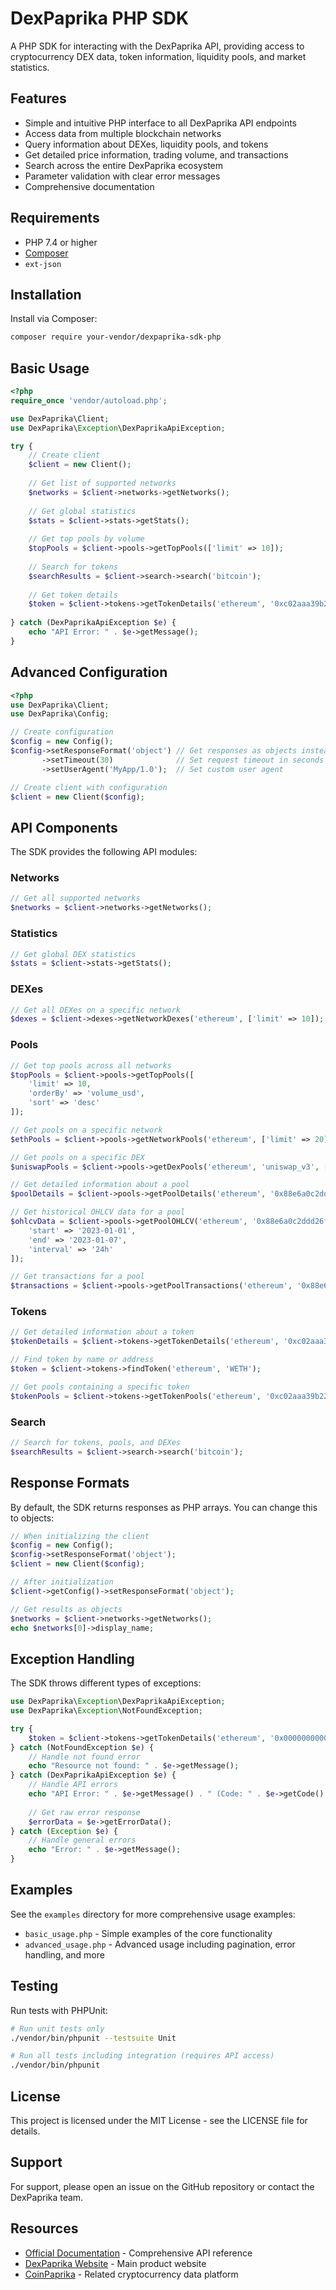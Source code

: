 # DexPaprika PHP SDK

A PHP SDK for interacting with the DexPaprika API, providing access to cryptocurrency DEX data, token information, liquidity pools, and market statistics.

## Features

- Simple and intuitive PHP interface to all DexPaprika API endpoints
- Access data from multiple blockchain networks
- Query information about DEXes, liquidity pools, and tokens
- Get detailed price information, trading volume, and transactions
- Search across the entire DexPaprika ecosystem
- Parameter validation with clear error messages
- Comprehensive documentation

## Requirements

- PHP 7.4 or higher
- [Composer](https://getcomposer.org/)
- `ext-json`

## Installation

Install via Composer:

```bash
composer require your-vendor/dexpaprika-sdk-php
```

## Basic Usage

```php
<?php
require_once 'vendor/autoload.php';

use DexPaprika\Client;
use DexPaprika\Exception\DexPaprikaApiException;

try {
    // Create client
    $client = new Client();
    
    // Get list of supported networks
    $networks = $client->networks->getNetworks();
    
    // Get global statistics
    $stats = $client->stats->getStats();
    
    // Get top pools by volume
    $topPools = $client->pools->getTopPools(['limit' => 10]);
    
    // Search for tokens
    $searchResults = $client->search->search('bitcoin');
    
    // Get token details
    $token = $client->tokens->getTokenDetails('ethereum', '0xc02aaa39b223fe8d0a0e5c4f27ead9083c756cc2');
    
} catch (DexPaprikaApiException $e) {
    echo "API Error: " . $e->getMessage();
}
```

## Advanced Configuration

```php
<?php
use DexPaprika\Client;
use DexPaprika\Config;

// Create configuration
$config = new Config();
$config->setResponseFormat('object') // Get responses as objects instead of arrays
       ->setTimeout(30)              // Set request timeout in seconds
       ->setUserAgent('MyApp/1.0');  // Set custom user agent

// Create client with configuration
$client = new Client($config);
```

## API Components

The SDK provides the following API modules:

### Networks

```php
// Get all supported networks
$networks = $client->networks->getNetworks();
```

### Statistics

```php
// Get global DEX statistics
$stats = $client->stats->getStats();
```

### DEXes

```php
// Get all DEXes on a specific network
$dexes = $client->dexes->getNetworkDexes('ethereum', ['limit' => 10]);
```

### Pools

```php
// Get top pools across all networks
$topPools = $client->pools->getTopPools([
    'limit' => 10,
    'orderBy' => 'volume_usd',
    'sort' => 'desc'
]);

// Get pools on a specific network
$ethPools = $client->pools->getNetworkPools('ethereum', ['limit' => 20]);

// Get pools on a specific DEX
$uniswapPools = $client->pools->getDexPools('ethereum', 'uniswap_v3', ['limit' => 15]);

// Get detailed information about a pool
$poolDetails = $client->pools->getPoolDetails('ethereum', '0x88e6a0c2ddd26feeb64f039a2c41296fcb3f5640');

// Get historical OHLCV data for a pool
$ohlcvData = $client->pools->getPoolOHLCV('ethereum', '0x88e6a0c2ddd26feeb64f039a2c41296fcb3f5640', [
    'start' => '2023-01-01',
    'end' => '2023-01-07',
    'interval' => '24h'
]);

// Get transactions for a pool
$transactions = $client->pools->getPoolTransactions('ethereum', '0x88e6a0c2ddd26feeb64f039a2c41296fcb3f5640', ['limit' => 20]);
```

### Tokens

```php
// Get detailed information about a token
$tokenDetails = $client->tokens->getTokenDetails('ethereum', '0xc02aaa39b223fe8d0a0e5c4f27ead9083c756cc2');

// Find token by name or address
$token = $client->tokens->findToken('ethereum', 'WETH');

// Get pools containing a specific token
$tokenPools = $client->tokens->getTokenPools('ethereum', '0xc02aaa39b223fe8d0a0e5c4f27ead9083c756cc2', ['limit' => 20]);
```

### Search

```php
// Search for tokens, pools, and DEXes
$searchResults = $client->search->search('bitcoin');
```

## Response Formats

By default, the SDK returns responses as PHP arrays. You can change this to objects:

```php
// When initializing the client
$config = new Config();
$config->setResponseFormat('object');
$client = new Client($config);

// After initialization
$client->getConfig()->setResponseFormat('object');

// Get results as objects
$networks = $client->networks->getNetworks();
echo $networks[0]->display_name;
```

## Exception Handling

The SDK throws different types of exceptions:

```php
use DexPaprika\Exception\DexPaprikaApiException;
use DexPaprika\Exception\NotFoundException;

try {
    $token = $client->tokens->getTokenDetails('ethereum', '0x0000000000000000000000000000000000000000');
} catch (NotFoundException $e) {
    // Handle not found error
    echo "Resource not found: " . $e->getMessage();
} catch (DexPaprikaApiException $e) {
    // Handle API errors
    echo "API Error: " . $e->getMessage() . " (Code: " . $e->getCode() . ")";
    
    // Get raw error response
    $errorData = $e->getErrorData();
} catch (Exception $e) {
    // Handle general errors
    echo "Error: " . $e->getMessage();
}
```

## Examples

See the `examples` directory for more comprehensive usage examples:

- `basic_usage.php` - Simple examples of the core functionality
- `advanced_usage.php` - Advanced usage including pagination, error handling, and more

## Testing

Run tests with PHPUnit:

```bash
# Run unit tests only
./vendor/bin/phpunit --testsuite Unit

# Run all tests including integration (requires API access)
./vendor/bin/phpunit
```

## License

This project is licensed under the MIT License - see the LICENSE file for details.

## Support

For support, please open an issue on the GitHub repository or contact the DexPaprika team.

## Resources

- [Official Documentation](https://docs.dexpaprika.com) - Comprehensive API reference
- [DexPaprika Website](https://dexpaprika.com) - Main product website
- [CoinPaprika](https://coinpaprika.com) - Related cryptocurrency data platform
